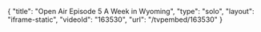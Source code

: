 {
    "title": "Open Air Episode 5 A Week in Wyoming",
    "type": "solo",
    "layout": "iframe-static",
    "videoId": "163530",
    "url": "\/tvpembed\/163530"
}